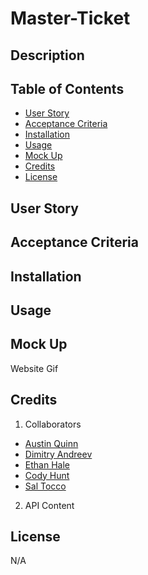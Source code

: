 # Master-Ticket

## Description

## Table of Contents

- [User Story](#user-story)
- [Acceptance Criteria](#acceptance-criteria)
- [Installation](#installation)
- [Usage](#usage)
- [Mock Up](#mock-up)
- [Credits](#credits)
- [License](#license)

## User Story

## Acceptance Criteria

## Installation







## Usage

## Mock Up

Website Gif

## Credits

1. Collaborators

- [Austin Quinn](https://github.com/Alphaquinn)
- [Dimitry Andreev](https://github.com/bgandreev)
- [Ethan Hale](https://github.com/edogtheninja)
- [Cody Hunt](https://github.com/codyrhunt77)
- [Sal Tocco](https://github.com/salvo-t)

2. API Content

## License

N/A
